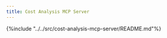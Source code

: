 ```yaml
---
title: Cost Analysis MCP Server
---
```


{%include "../../src/cost-analysis-mcp-server/README.md"%}
